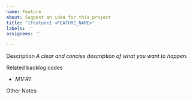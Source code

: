 ```yaml
---
name: Feature
about: Suggest an idea for this project
title: "[Feature] <FEATURE_NAME>"
labels: ''
assignees: ''

---
```


Description
*A clear and concise description of what you want to happen.*

Related backlog codes
- *M1FR1*

Other Notes:
